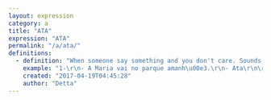 ```yaml
---
layout: expression
category: a
title: "ATA"
expression: "ATA"
permalink: "/a/ata/"
definitions:
  - definition: "When someone say something and you don't care. Sounds kinda ironic.\r\nCan also be used to represent that you don't believe what was said. \r\n\r\n\"Ata\" is different from \"Ah, t\u00e1\"\r\n\"Ah, t\u00e1\" just means you understand."
    example: "1-\r\n- A Maria vai no parque amanh\u00e3.\r\n- Ata\r\n\r\n2-\r\n- Eu gosto dele.\r\n- ATA\r\n"
    created: "2017-04-19T04:45:28"
    author: "Detta"
---
```

